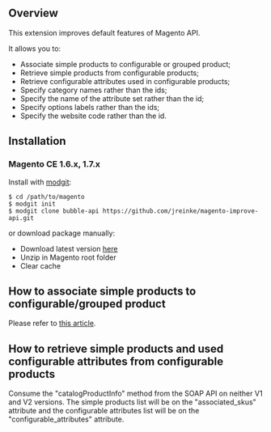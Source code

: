 ## Overview

This extension improves default features of Magento API.

It allows you to:

* Associate simple products to configurable or grouped product;
* Retrieve simple products from configurable products;
* Retrieve configurable attributes used in configurable products;
* Specify category names rather than the ids;
* Specify the name of the attribute set rather than the id;
* Specify options labels rather than the ids;
* Specify the website code rather than the id.

## Installation

### Magento CE 1.6.x, 1.7.x

Install with [modgit](https://github.com/jreinke/modgit):

    $ cd /path/to/magento
    $ modgit init
    $ modgit clone bubble-api https://github.com/jreinke/magento-improve-api.git

or download package manually:

* Download latest version [here](https://github.com/jreinke/magento-improve-api/archive/master.zip)
* Unzip in Magento root folder
* Clear cache

## How to associate simple products to configurable/grouped product

Please refer to [this article](http://www.bubblecode.net/en/2012/04/20/magento-api-associate-simple-products-to-configurable-or-grouped-product/).

## How to retrieve simple products and used configurable attributes from configurable products

Consume the "catalogProductInfo" method from the SOAP API on neither  V1 and V2 versions.
The simple products list will be on the "associated_skus" attribute and the configurable attributes list will be on the "configurable_attributes" attribute.

